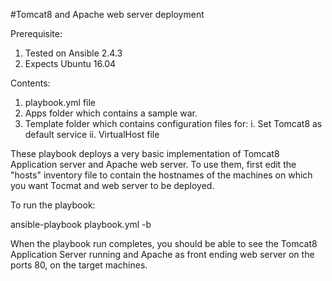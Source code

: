 #Tomcat8 and Apache web server deployment

Prerequisite:

1. Tested on Ansible 2.4.3
2. Expects Ubuntu 16.04

Contents:
1. playbook.yml file
2. Apps folder which contains a sample war.
3. Template folder which contains configuration files for:
     i. Set Tomcat8 as default service
    ii. VirtualHost file


These playbook deploys a very basic implementation of Tomcat8 Application server and Apache web server. To use them, first edit the "hosts" inventory file to contain the hostnames of the machines on which you want Tocmat and web server to be deployed.

To run the playbook:

ansible-playbook playbook.yml -b

When the playbook run completes, you should be able to see the Tomcat8 Application Server running and Apache as front ending web server on the ports 80, on the target machines.
